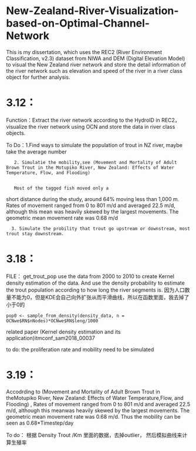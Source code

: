 # New-Zealand-River-Visualization-based-on-Optimal-Channel-Network
This is my dissertation, which uses the REC2 (River Environment Classification, v2.3) dataset from NIWA and DEM (Digital Elevation Model) to visual the New Zealand river network and store the detail information of the river network such as elevation and speed of the river in a river class object for further analysis.

# 3.12：
Function：Extract the river network according to the HydroID in REC2， visualize the river network using OCN and store the data in river class objects.

To Do：1.Find ways to simulate the population of trout in NZ river, maybe take the average number

       2. Simulatie the mobility,see (Movement and Mortality of Adult Brown Trout in the Motupiko River, New Zealand: Effects of Water Temperature, Flow, and Flooding) 

       
       Most of the tagged fish moved only a
short distance during the study, around 64% moving
less than 1,000 m. Rates of movement ranged from 0 to
801 m/d and averaged 22.5 m/d, although this mean
was heavily skewed by the largest movements. The
geometric mean movement rate was 0.68 m/d


      3. Simulate the probility that trout go upstream or downstream, most trout stay downstream.

# 3.18：
FILE： get_trout_pop use the data from 2000 to 2010 to create Kernel density estimation of the data. And use the density probability to estimate the trout population according to how long the river segments is. 因为人口数量不能为0，但是KDE会自己向外扩张从而平滑曲线，所以在函数里面，我去掉了小于0的   
```
pop0 <- sample_from_density(density_data, n = OCNwe$RN$nNodes)*OCNwe$RN$leng/1000
```
related paper (Kernel density estimation and its application)itmconf_sam2018_00037

to do: the proliferation rate and mobility need to be simulated

# 3.19：
Accodrding to (Movement and Mortality of Adult Brown Trout in theMotupiko River, New Zealand: Effects of Water Temperature,Flow, and Flooding) , Rates of movement ranged from 0 to
 801 m/d and averaged 22.5 m/d, although this meanwas heavily skewed by the largest movements. The geometric mean movement rate was 0.68 m/d.
Thus the mobility can be seen as 0.68*Timestep/day


To do： 根据 Density Trout /Km 里面的数据，去掉outlier， 然后模拟曲线来计算生殖率
